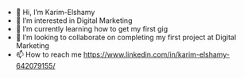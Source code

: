 - 👋 Hi, I’m Karim-Elshamy
- 👀 I’m interested in Digital Marketing
- 🌱 I’m currently learning how to get my first gig
- 💞️ I’m looking to collaborate on completing my first project at Digital Marketing
- 📫 How to reach me https://www.linkedin.com/in/karim-elshamy-642079155/

<!---
Karim-Elshamy/Karim-Elshamy is a ✨ special ✨ repository because its `README.md` (this file) appears on your GitHub profile.
You can click the Preview link to take a look at your changes.
--->

